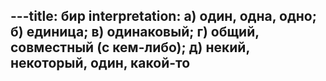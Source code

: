 ---title: бир
interpretation: а) один, одна, одно; б) единица; в) одинаковый; г) общий, совместный (с кем-либо); д) некий, некоторый, один, какой-то
---
